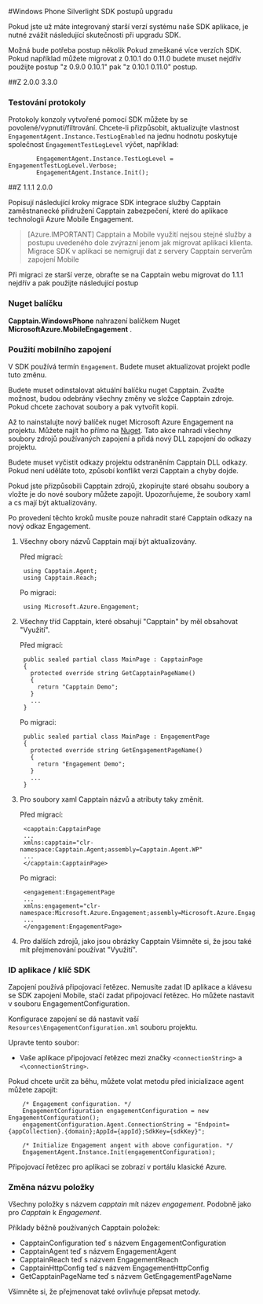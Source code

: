 <properties 
    pageTitle="Windows Phone Silverlight SDK postupů upgradu" 
    description="Windows Phone Silverlight SDK upgradu postupy pro Azure mobilní zasunutí"                  
    services="mobile-engagement" 
    documentationCenter="mobile" 
    authors="piyushjo" 
    manager="dwrede"
    editor="" />

<tags 
    ms.service="mobile-engagement" 
    ms.workload="mobile" 
    ms.tgt_pltfrm="mobile-windows-phone" 
    ms.devlang="na" 
    ms.topic="article" 
    ms.date="08/19/2016" 
    ms.author="piyushjo" />

#<a name="windows-phone-silverlight-sdk-upgrade-procedures"></a>Windows Phone Silverlight SDK postupů upgradu

Pokud jste už máte integrovaný starší verzí systému naše SDK aplikace, je nutné zvážit následující skutečnosti při upgradu SDK.

Možná bude potřeba postup několik Pokud zmeškané více verzích SDK. Pokud například můžete migrovat z 0.10.1 do 0.11.0 budete muset nejdřív použijte postup "z 0.9.0 0.10.1" pak "z 0.10.1 0.11.0" postup.

##<a name="from-200-to-330"></a>Z 2.0.0 3.3.0

### <a name="test-logs"></a>Testování protokoly

Protokoly konzoly vytvořené pomocí SDK můžete by se povolené/vypnutí/filtrování. Chcete-li přizpůsobit, aktualizujte vlastnost `EngagementAgent.Instance.TestLogEnabled` na jednu hodnotu poskytuje společnost `EngagementTestLogLevel` výčet, například:

            EngagementAgent.Instance.TestLogLevel = EngagementTestLogLevel.Verbose;
            EngagementAgent.Instance.Init();

##<a name="from-111-to-200"></a>Z 1.1.1 2.0.0

Popisují následující kroky migrace SDK integrace služby Capptain zaměstnanecké přidružení Capptain zabezpečení, které do aplikace technologii Azure Mobile Engagement. 

> [Azure.IMPORTANT] Capptain a Mobile využití nejsou stejné služby a postupu uvedeného dole zvýrazní jenom jak migrovat aplikaci klienta. Migrace SDK v aplikaci se nemigrují dat z servery Capptain serverům zapojení Mobile

Při migraci ze starší verze, obraťte se na Capptain webu migrovat do 1.1.1 nejdřív a pak použijte následující postup

### <a name="nuget-package"></a>Nuget balíčku

**Capptain.WindowsPhone** nahrazení balíčkem Nuget **MicrosoftAzure.MobileEngagement** .

### <a name="applying-mobile-engagement"></a>Použití mobilního zapojení

V SDK používá termín `Engagement`. Budete muset aktualizovat projekt podle tuto změnu.

Budete muset odinstalovat aktuální balíčku nuget Capptain. Zvažte možnost, budou odebrány všechny změny ve složce Capptain zdroje. Pokud chcete zachovat soubory a pak vytvořit kopii.

Až to nainstalujte nový balíček nuget Microsoft Azure Engagement na projektu. Můžete najít ho přímo na [Nuget](http://www.nuget.org/packages/MicrosoftAzure.MobileEngagement). Tato akce nahradí všechny soubory zdrojů používaných zapojení a přidá nový DLL zapojení do odkazy projektu.

Budete muset vyčistit odkazy projektu odstraněním Capptain DLL odkazy. Pokud není uděláte toto, způsobí konflikt verzi Capptain a chyby dojde.

Pokud jste přizpůsobili Capptain zdrojů, zkopírujte staré obsahu soubory a vložte je do nové soubory můžete zapojit. Upozorňujeme, že soubory xaml a cs mají být aktualizovány.

Po provedení těchto kroků musíte pouze nahradit staré Capptain odkazy na nový odkaz Engagement.

1. Všechny obory názvů Capptain mají být aktualizovány.

    Před migrací:
    
        using Capptain.Agent;
        using Capptain.Reach;
    
    Po migraci:
    
        using Microsoft.Azure.Engagement;

2. Všechny tříd Capptain, které obsahují "Capptain" by měl obsahovat "Využití".

    Před migrací:
    
        public sealed partial class MainPage : CapptainPage
        {
          protected override string GetCapptainPageName()
          {
            return "Capptain Demo";
          }
          ...
        }
    
    Po migraci:
    
        public sealed partial class MainPage : EngagementPage
        {
          protected override string GetEngagementPageName()
          {
            return "Engagement Demo";
          }
          ...
        }

3. Pro soubory xaml Capptain názvů a atributy taky změnit.

    Před migrací:
    
        <capptain:CapptainPage
        ...
        xmlns:capptain="clr-namespace:Capptain.Agent;assembly=Capptain.Agent.WP"
        ...
        </capptain:CapptainPage>
    
    Po migraci:
    
        <engagement:EngagementPage
        ...
        xmlns:engagement="clr-namespace:Microsoft.Azure.Engagement;assembly=Microsoft.Azure.Engagement.EngagementAgent.WP"
        ...
        </engagement:EngagementPage>

4. Pro dalších zdrojů, jako jsou obrázky Capptain Všimněte si, že jsou také mít přejmenování používat "Využití".

### <a name="application-id--sdk-key"></a>ID aplikace / klíč SDK

Zapojení používá připojovací řetězec. Nemusíte zadat ID aplikace a klávesu se SDK zapojení Mobile, stačí zadat připojovací řetězec. Ho můžete nastavit v souboru EngagementConfiguration.

Konfigurace zapojení se dá nastavit vaší `Resources\EngagementConfiguration.xml` souboru projektu.

Upravte tento soubor:

-   Vaše aplikace připojovací řetězec mezi značky `<connectionString>` a `<\connectionString>`.

Pokud chcete určit za běhu, můžete volat metodu před inicializace agent můžete zapojit:

        /* Engagement configuration. */
        EngagementConfiguration engagementConfiguration = new EngagementConfiguration();
        engagementConfiguration.Agent.ConnectionString = "Endpoint={appCollection}.{domain};AppId={appId};SdkKey={sdkKey}";
        
        /* Initialize Engagement angent with above configuration. */
        EngagementAgent.Instance.Init(engagementConfiguration);

Připojovací řetězec pro aplikaci se zobrazí v portálu klasické Azure.

### <a name="items-name-change"></a>Změna názvu položky

Všechny položky s názvem *capptain* mít název *engagement*. Podobně jako pro *Capptain* k *Engagement*.

Příklady běžně používaných Capptain položek:

-   CapptainConfiguration teď s názvem EngagementConfiguration
-   CapptainAgent teď s názvem EngagementAgent
-   CapptainReach teď s názvem EngagementReach
-   CapptainHttpConfig teď s názvem EngagementHttpConfig
-   GetCapptainPageName teď s názvem GetEngagementPageName

Všimněte si, že přejmenovat také ovlivňuje přepsat metody.



 
